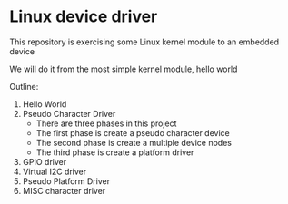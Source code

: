 # Linux device driver

This repository is exercising some Linux kernel module to an embedded device

We will do it from the most simple kernel module, hello world

Outline:
1. Hello World
2. Pseudo Character Driver
    - There are three phases in this project 
    - The first phase is create a pseudo character device
    - The second phase is create a multiple device nodes
    - The third phase is create a platform driver
3. GPIO driver
4. Virtual I2C driver
5. Pseudo Platform Driver
6. MISC character driver
